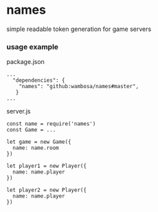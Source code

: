 # names
simple readable token generation for game servers


### usage example

package.json
```
...
  "dependencies": {
    "names": "github:wambosa/names#master",
   }
...
```

server.js
```
const name = require('names')
const Game = ...

let game = new Game({
  name: name.room
})

let player1 = new Player({
  name: name.player
})

let player2 = new Player({
  name: name.player
})
```